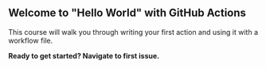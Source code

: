 ## Welcome to "Hello World" with GitHub Actions

This course will walk you through writing your first action and using it with a workflow file. 

**Ready to get started? Navigate to  first issue.**

